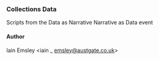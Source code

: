 ### Collections Data

Scripts from the Data as Narrative Narrative as Data event

#### Author

Iain Emsley <iain _ emsley@austgate.co.uk>
